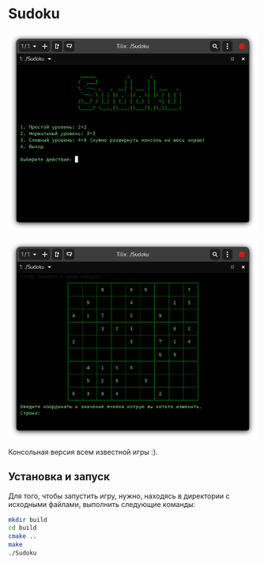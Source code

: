 # Sudoku

<p align="center">
  <img src="images/Снимок экрана от 2022-09-13 22-17-08.png" title="" alt="" width="700">
</p>

<p align="center">
  <img src="images/изображение_2022-09-13_230416879.png" title="" alt="" width="700">
</p>
  
Консольная версия всем известной игры :).

## Установка и запуск
Для того, чтобы запустить игру, нужно, находясь в директории с исходными файлами, выполнить следующие команды:

```bash
mkdir build
cd build
cmake ..
make
./Sudoku
```
